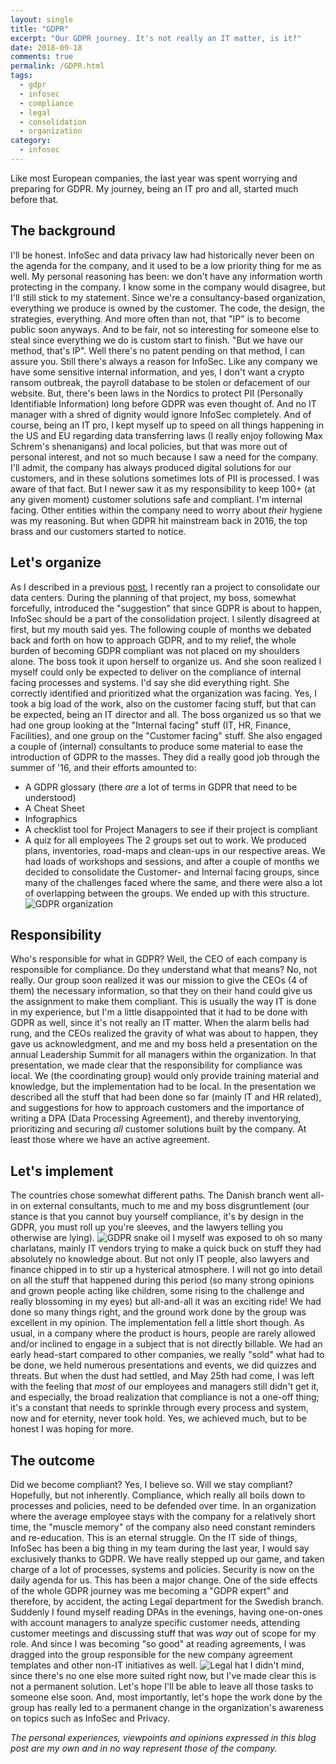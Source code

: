 ```yaml
---
layout: single
title: "GDPR"
excerpt: "Our GDPR journey. It's not really an IT matter, is it?"
date: 2018-09-18
comments: true
permalink: /GDPR.html
tags:
  - gdpr
  - infosec
  - compliance
  - legal
  - consolidation
  - organization
category:
  - infosec
---
```

Like most European companies, the last year was spent worrying and preparing for GDPR. My journey, being an IT pro and all, started much before that.

## The background
I'll be honest. InfoSec and data privacy law had historically never been on the agenda for the company, and it used to be a low priority thing for me as well.
My personal reasoning has been: we don't have any information worth protecting in the company. 
I know some in the company would disagree, but I'll still stick to my statement. 
Since we're a consultancy-based organization, everything we produce is owned by the customer. The code, the design, the strategies, everything. And more often than not, that "IP" is to become public soon anyways. And to be fair, not so interesting for someone else to steal since everything we do is custom start to finish. 
"But we have our method, that's IP". 
Well there's no patent pending on that method, I can assure you. 
Still there's always a reason for InfoSec. Like any company we have some sensitive internal information, and yes, I don't want a crypto ransom outbreak, the payroll database to be stolen or defacement of our website.
But, there's been laws in the Nordics to protect PII (Personally Identifiable Information) long before GDPR was even thought of. And no IT manager with a shred of dignity would ignore InfoSec completely.
And of course, being an IT pro, I kept myself up to speed on all things happening in the US and EU regarding data transferring laws (I really enjoy following Max Schrem's shenanigans) and local policies, but that was more out of personal interest, and not so much because I saw a need for the company.
I'll admit, the company has always produced digital solutions for our customers, and in these solutions sometimes lots of PII is processed. I was aware of that fact.
But I newer saw it as my responsibility to keep 100+ (at any given moment) customer solutions safe and compliant. 
I'm internal facing. Other entities within the company need to worry about *their* hygiene was my reasoning.
But when GDPR hit mainstream back in 2016, the top brass and our customers started to notice.

## Let's organize
As I described in a previous [post](/Consolidated-Data-Center.html), I recently ran a project to consolidate our data centers. During the planning of that project, my boss, somewhat forcefully, introduced the "suggestion" that since GDPR is about to happen, InfoSec should be a part of the consolidation project. 
I silently disagreed at first, but my mouth said yes.
The following couple of months we debated back and forth on how to approach GDPR, and to my relief, the whole burden of becoming GDPR compliant was not placed on my shoulders alone.
The boss took it upon herself to organize us. And she soon realized I myself could only be expected to deliver on the compliance of internal facing processes and systems.
I'd say she did everything right. She correctly identified and prioritized what the organization was facing.
Yes, I took a big load of the work, also on the customer facing stuff, but that can be expected, being an IT director and all.
The boss organized us so that we had one group looking at the "Internal facing" stuff (IT, HR, Finance, Facilities), and one group on the "Customer facing" stuff. She also engaged a couple of (internal) consultants to produce some material to ease the introduction of GDPR to the masses. They did a really good job through the summer of '16, and their efforts amounted to:
- A GDPR glossary (there *are* a lot of terms in GDPR that need to be understood)
- A Cheat Sheet
- Infographics
- A checklist tool for Project Managers to see if their project is compliant
- A quiz for all employees
The 2 groups set out to work. We produced plans, inventories, road-maps and clean-ups in our respective areas. We had loads of workshops and sessions, and after a couple of months we decided to consolidate the Customer- and Internal facing groups, since many of the challenges faced where the same, and there were also a lot of overlapping between the groups. We ended up with this structure.
![GDPR organization](/assets/images/gdpr-org.png)

## Responsibility
Who's responsible for what in GDPR? 
Well, the CEO of each company is responsible for compliance.
Do they understand what that means?
No, not really.
Our group soon realized it was our mission to give the CEOs (4 of them) the necessary information, so that they on their hand could give us the assignment to make them compliant. This is usually the way IT is done in my experience, but I'm a little disappointed that it had to be done with GDPR as well, since it's not really an IT matter. 
When the alarm bells had rung, and the CEOs realized the gravity of what was about to happen, they gave us acknowledgment, and me and my boss held a presentation on the annual Leadership Summit for all managers within the organization. In that presentation, we made clear that the responsibility for compliance was local. We (the coordinating group) would only provide training material and knowledge, but the implementation had to be local.
In the presentation we described all the stuff that had been done so far (mainly IT and HR related), and suggestions for how to approach customers and the importance of writing a DPA (Data Processing Agreement), and thereby inventorying, prioritizing and securing *all* customer solutions built by the company. At least those where we have an active agreement.

## Let's implement
The countries chose somewhat different paths. The Danish branch went all-in on external consultants, much to me and my boss disgruntlement (our stance is that you cannot buy yourself compliance, it's by design in the GDPR, you must roll up you're sleeves, and the lawyers telling you otherwise are lying).
![GDPR snake oil](/assets/images/snake-oil.jpg)
I myself was exposed to oh so many charlatans, mainly IT vendors trying to make a quick buck on stuff they had absolutely no knowledge about. But not only IT people, also lawyers and finance chipped in to stir up a hysterical atmosphere.
I will not go into detail on all the stuff that happened during this period (so many strong opinions and grown people acting like children, some rising to the challenge and really blossoming in my eyes) but all-and-all it was an exciting ride! We had done so many things right, and the ground work done by the group was excellent in my opinion. 
The implementation fell a little short though.
As usual, in a company where the product is hours, people are rarely allowed and/or inclined to engage in a subject that is not directly billable. 
We had an early head-start compared to other companies, we really "sold" what had to be done, we held numerous presentations and events, we did quizzes and threats. But when the dust had settled, and May 25th had come, I was left with the feeling that *most* of our employees and managers still didn't get it, and especially, the broad realization that compliance is not a one-off thing; it's a constant that needs to sprinkle through every process and system, now and for eternity, never took hold.
Yes, we achieved much, but to be honest I was hoping for more. 

## The outcome
Did we become compliant?
Yes, I believe so.
Will we stay compliant?
Hopefully, but not inherently.
Compliance, which really all boils down to processes and policies, need to be defended over time. In an organization where the average employee stays with the company for a relatively short time, the "muscle memory" of the company also need constant reminders and re-education. 
This is an eternal struggle.
On the IT side of things, InfoSec has been a big thing in my team during the last year, I would say exclusively thanks to GDPR. We have really stepped up our game, and taken charge of a lot of processes, systems and policies. Security is now on the daily agenda for us. 
This has been a major change.
One of the side effects of the whole GDPR journey was me becoming a "GDPR expert" and therefore, by accident, the acting Legal department for the Swedish branch. 
Suddenly I found myself reading DPAs in the evenings, having one-on-ones with account managers to analyze specific customer needs, attending customer meetings and discussing stuff that was *way* out of scope for my role.
 And since I was becoming "so good" at reading agreements, I was dragged into the group responsible for the new company agreement templates and other non-IT initiatives as well.
![Legal hat](/assets/images/legal-hat.jpg)
I didn't mind, since there's no one else more suited right now, but I've made clear this is not a permanent solution. Let's hope I'll be able to leave all those tasks to someone else soon.
And, most importantly, let's hope the work done by the group has really led to a permanent change in the organization's awareness on topics such as InfoSec and Privacy. 


*The personal experiences, viewpoints and opinions expressed in this blog post are my own and in no way represent those of the company.*

